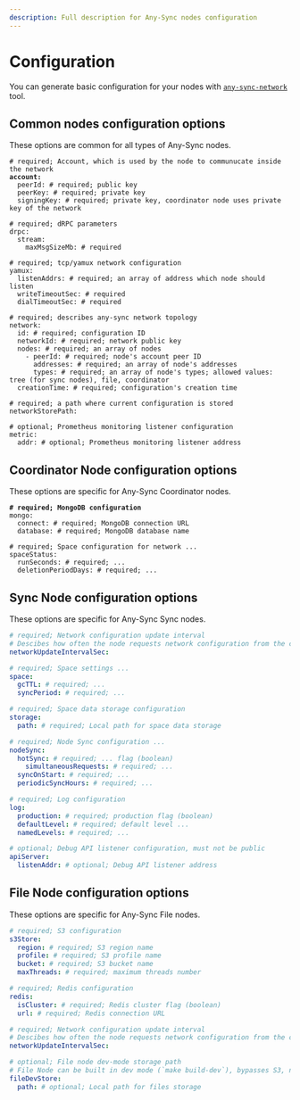 ```yaml
---
description: Full description for Any-Sync nodes configuration
---
```


# Configuration

You can generate basic configuration for your nodes with [`any-sync-network`](https://github.com/anyproto/any-sync-tools) tool.

## Common nodes configuration options

These options are common for all types of Any-Sync nodes.

<pre class="language-yaml"><code class="lang-yaml"># required; Account, which is used by the node to communucate inside the network 
<strong>account: 
</strong>  peerId: # required; public key
  peerKey: # required; private key
  signingKey: # required; private key, coordinator node uses private key of the network

# required; dRPC parameters
drpc:
  stream:
    maxMsgSizeMb: # required

# required; tcp/yamux network configuration
yamux:
  listenAddrs: # required; an array of address which node should listen
  writeTimeoutSec: # required
  dialTimeoutSec: # required

# required; describes any-sync network topology
network:
  id: # required; configuration ID
  networkId: # required; network public key
  nodes: # required; an array of nodes
    - peerId: # required; node's account peer ID
      addresses: # required; an array of node's addresses
      types: # required; an array of node's types; allowed values: tree (for sync nodes), file, coordinator
  creationTime: # required; configuration's creation time

# required; a path where current configuration is stored
networkStorePath: 

# optional; Prometheus monitoring listener configuration
metric:
  addr: # optional; Prometheus monitoring listener address
</code></pre>

## Coordinator Node configuration options

These options are specific for Any-Sync Coordinator nodes.

<pre class="language-yaml"><code class="lang-yaml"><strong># required; MongoDB configuration
</strong>mongo:
  connect: # required; MongoDB connection URL
  database: # required; MongoDB database name

# required; Space configuration for network ...
spaceStatus:
  runSeconds: # required; ...
  deletionPeriodDays: # required; ...
</code></pre>

## Sync Node configuration options

These options are specific for Any-Sync Sync nodes.

```yaml
# required; Network configuration update interval
# Descibes how often the node requests network configuration from the coordinator node
networkUpdateIntervalSec: 

# required; Space settings ...
space:
  gcTTL: # required; ...
  syncPeriod: # required; ...

# required; Space data storage configuration
storage:
  path: # required; Local path for space data storage

# required; Node Sync configuration ...
nodeSync:
  hotSync: # required; ... flag (boolean)
    simultaneousRequests: # required; ...
  syncOnStart: # required; ...
  periodicSyncHours: # required; ...

# required; Log configuration
log:
  production: # required; production flag (boolean)
  defaultLevel: # required; default level ...
  namedLevels: # required; ...

# optional; Debug API listener configuration, must not be public
apiServer:
  listenAddr: # optional; Debug API listener address
```

## File Node configuration options

These options are specific for Any-Sync File nodes.

```yaml
# required; S3 configuration
s3Store:
  region: # required; S3 region name
  profile: # required; S3 profile name
  bucket: # required; S3 bucket name
  maxThreads: # required; maximum threads number

# required; Redis configuration
redis:
  isCluster: # required; Redis cluster flag (boolean)
  url: # required; Redis connection URL

# required; Network configuration update interval
# Descibes how often the node requests network configuration from the coordinator node
networkUpdateIntervalSec:

# optional; File node dev-mode storage path
# File Node can be built in dev mode (`make build-dev`), bypasses S3, not reliable
fileDevStore:
  path: # optional; Local path for files storage
```
